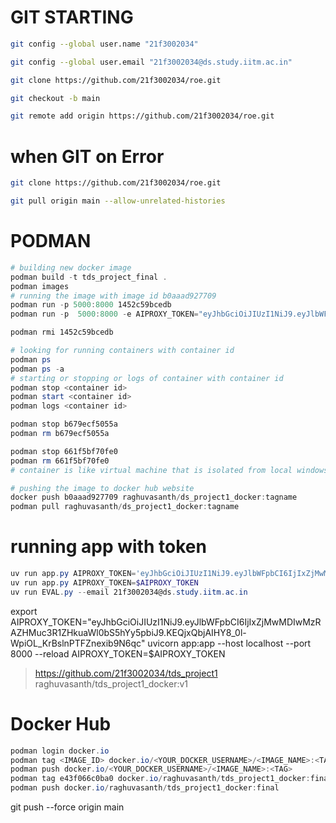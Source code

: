 # GIT STARTING
```bash
git config --global user.name "21f3002034"

git config --global user.email "21f3002034@ds.study.iitm.ac.in"

git clone https://github.com/21f3002034/roe.git

git checkout -b main

git remote add origin https://github.com/21f3002034/roe.git
```
# when GIT on Error
```bash
git clone https://github.com/21f3002034/roe.git

git pull origin main --allow-unrelated-histories

```

# PODMAN
```powershell
# building new docker image
podman build -t tds_project_final .
podman images
# running the image with image id b0aaad927709
podman run -p 5000:8000 1452c59bcedb 
podman run -p  5000:8000 -e AIPROXY_TOKEN="eyJhbGciOiJIUzI1NiJ9.eyJlbWFpbCI6IjIxZjMwMDIwMzRAZHMuc3R1ZHkuaWl0bS5hYy5pbiJ9.KEQjxQbjAIHY8_0l-WpiOL_KrBslnPTFZnexib9N6qc" f8564636db7c

podman rmi 1452c59bcedb

# looking for running containers with container id
podman ps
podman ps -a  
# starting or stopping or logs of container with container id
podman stop <container id>
podman start <container id>
podman logs <container id>

podman stop b679ecf5055a
podman rm b679ecf5055a

podman stop 661f5bf70fe0
podman rm 661f5bf70fe0
# container is like virtual machine that is isolated from local windows or other os

# pushing the image to docker hub website
docker push b0aaad927709 raghuvasanth/ds_project1_docker:tagname
podman pull raghuvasanth/ds_project1_docker:tagname
```
# running app with token
```powershell
uv run app.py AIPROXY_TOKEN='eyJhbGciOiJIUzI1NiJ9.eyJlbWFpbCI6IjIxZjMwMDIwMzRAZHMuc3R1ZHkuaWl0bS5hYy5pbiJ9.KEQjxQbjAIHY8_0l-WpiOL_KrBslnPTFZnexib9N6qc'
uv run app.py AIPROXY_TOKEN=$AIPROXY_TOKEN
uv run EVAL.py --email 21f3002034@ds.study.iitm.ac.in
```

export AIPROXY_TOKEN="eyJhbGciOiJIUzI1NiJ9.eyJlbWFpbCI6IjIxZjMwMDIwMzRAZHMuc3R1ZHkuaWl0bS5hYy5pbiJ9.KEQjxQbjAIHY8_0l-WpiOL_KrBslnPTFZnexib9N6qc"
uvicorn app:app --host localhost --port 8000 --reload AIPROXY_TOKEN=$AIPROXY_TOKEN

>https://github.com/21f3002034/tds_project1
>raghuvasanth/tds_project1_docker:v1


# Docker Hub
```powershell
podman login docker.io
podman tag <IMAGE_ID> docker.io/<YOUR_DOCKER_USERNAME>/<IMAGE_NAME>:<TAG>
podman push docker.io/<YOUR_DOCKER_USERNAME>/<IMAGE_NAME>:<TAG>
podman tag e43f066c0ba0 docker.io/raghuvasanth/tds_project1_docker:final
podman push docker.io/raghuvasanth/tds_project1_docker:final
```
git push --force origin main